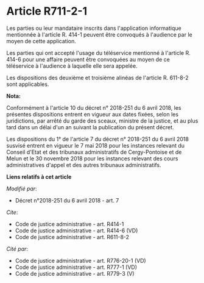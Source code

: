 # Article R711-2-1

Les parties ou leur mandataire inscrits dans l'application informatique mentionnée à l'article R. 414-1 peuvent être
convoqués à l'audience par le moyen de cette application. 

Les parties qui ont accepté l'usage du téléservice mentionné à l'article R. 414-6 pour une affaire peuvent être convoquées au
moyen de ce téléservice à l'audience à laquelle elle sera appelée. 

Les dispositions des deuxième et troisième alinéas de l'article R. 611-8-2 sont applicables.

**Nota:**

Conformément à l'article 10 du décret n° 2018-251 du 6 avril 2018, les présentes dispositions entrent en vigueur aux dates
fixées, selon les juridictions, par arrêté du garde des sceaux, ministre de la justice, et au plus tard dans un délai d'un an
suivant la publication du présent décret.

Les dispositions du 1° de l'article 7 du décret n° 2018-251 du 6 avril 2018 susvisé entrent en vigueur le 7 mai 2018 pour les
instances relevant du Conseil d'Etat et des tribunaux administratifs de Cergy-Pontoise et de Melun et le 30 novembre 2018
pour les instances relevant des cours administratives d'appel et des autres tribunaux administratifs.

**Liens relatifs à cet article**

_Modifié par_:

  - Décret n°2018-251 du 6 avril 2018 - art. 7

_Cite_:

  - Code de justice administrative - art. R414-1
  - Code de justice administrative - art. R414-6 (VD)
  - Code de justice administrative - art. R611-8-2

_Cité par_:

  - Code de justice administrative - art. R776-20-1 (VD)
  - Code de justice administrative - art. R777-1 (VD)
  - Code de justice administrative - art. R779-3 (V)
